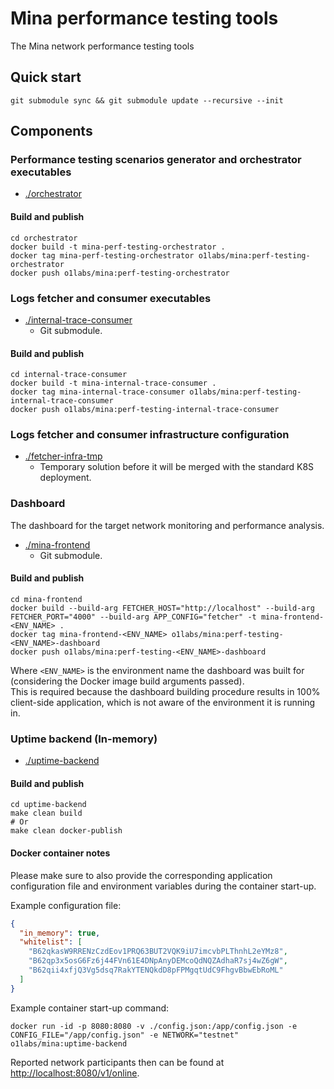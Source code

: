 # Mina performance testing tools

The Mina network performance testing tools

## Quick start

```shell
git submodule sync && git submodule update --recursive --init
```

## Components

### Performance testing scenarios generator and orchestrator executables

- [./orchestrator](./orchestrator)

#### Build and publish

```shell
cd orchestrator
docker build -t mina-perf-testing-orchestrator .
docker tag mina-perf-testing-orchestrator o1labs/mina:perf-testing-orchestrator
docker push o1labs/mina:perf-testing-orchestrator
```

### Logs fetcher and consumer executables

- [./internal-trace-consumer](./internal-trace-consumer)
  - Git submodule.

#### Build and publish

```shell
cd internal-trace-consumer
docker build -t mina-internal-trace-consumer .
docker tag mina-internal-trace-consumer o1labs/mina:perf-testing-internal-trace-consumer
docker push o1labs/mina:perf-testing-internal-trace-consumer
```

### Logs fetcher and consumer infrastructure configuration

- [./fetcher-infra-tmp](./fetcher-infra-tmp)
  - Temporary solution before it will be merged with the standard K8S deployment.

### Dashboard

The dashboard for the target network monitoring and performance analysis.

- [./mina-frontend](./mina-frontend)
  - Git submodule.

#### Build and publish

```shell
cd mina-frontend
docker build --build-arg FETCHER_HOST="http://localhost" --build-arg FETCHER_PORT="4000" --build-arg APP_CONFIG="fetcher" -t mina-frontend-<ENV_NAME> .
docker tag mina-frontend-<ENV_NAME> o1labs/mina:perf-testing-<ENV_NAME>-dashboard
docker push o1labs/mina:perf-testing-<ENV_NAME>-dashboard
```

Where `<ENV_NAME>` is the environment name the dashboard was built for (considering the Docker image build arguments passed).  
This is required because the dashboard building procedure results in 100% client-side application, which is not aware of the environment it is running in.

### Uptime backend (In-memory)

- [./uptime-backend](./uptime-backend)

#### Build and publish

```shell
cd uptime-backend
make clean build
# Or
make clean docker-publish
```

#### Docker container notes

Please make sure to also provide the corresponding application configuration file and environment variables during the container start-up.

Example configuration file:

```json
{
  "in_memory": true,
  "whitelist": [
    "B62qkasW9RRENzCzdEov1PRQ63BUT2VQK9iU7imcvbPLThnhL2eYMz8",
    "B62qp3x5osG6Fz6j44FVn61E4DNpAnyDEMcoQdNQZAdhaR7sj4wZ6gW",
    "B62qii4xfjQ3Vg5dsq7RakYTENQkdD8pFPMgqtUdC9FhgvBbwEbRoML"
  ]
}
```

Example container start-up command:

```shell
docker run -id -p 8080:8080 -v ./config.json:/app/config.json -e CONFIG_FILE="/app/config.json" -e NETWORK="testnet" o1labs/mina:uptime-backend
```

Reported network participants then can be found at [http://localhost:8080/v1/online](http://localhost:8080/v1/online).

